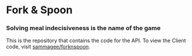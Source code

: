 # Fork & Spoon

### Solving meal indecisiveness is the name of the game

This is the repository that contains the code for the API. To view the Client code, visit [sammagee/forknspoon](https://github.com/sammagee/forknspoon).

